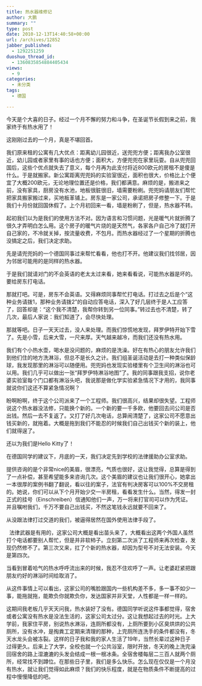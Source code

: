 ```yaml
---
title: 热水器维修记
author: 大鹏
summary: ""
type: post
date: 2010-12-13T14:40:58+00:00
url: /archives/12852
jabber_published:
  - 1292251259
duoshuo_thread_id:
  - 1360835854884405434
views:
  - 9
categories:
  - 未分类
tags:
  - 德国

---
```

今天是个大喜的日子。经过一个月不懈的努力和斗争，在圣诞节长假到来之前，我家终于有热水用了！

这刚刚过去的一个月，真是不堪回首。

我们原来租的公寓有几大优点：距离幼儿园很近，送兜兜方便；距离我办公室很近，幼儿园或者家里有事的话也方便；面积大，方便兜兜在家里玩耍。自从兜兜回国后，这些个优点就失去了意义，每个月再为此支付将近800欧元的房租不是傻是什么。于是就搬家。新公寓距离兜兜妈的实验室很近，面积也很大，价格比上个便宜了大概200欧元，无论地理位置还是价格，我们都满意。麻烦的是，搬进来之前，没有家具，厨房没有水池，地板很脏很旧，墙需要粉刷。兜兜妈请朋友们帮忙把家具搬家搬过来，买地板革铺上。房东是一家公司，承诺把房子修整一下。于是我们十月份就回国休假了。上个月初回来一看，墙是粉刷了，但是，热水器不转。

起初我们以为是我们的使用方法不对。因为语言和习惯问题，光是暖气片就折腾了很久才弄明白怎么用。这个房子的暖气片烧的是天然气，各家各户自己冷了就打开自己家的，不冷就关掉，按流量收费，不包月。而热水器经过了一个星期的折腾也没搞定之后，我们决定求助。

先是请兜兜妈的一个德国同事过来帮忙看看，他也打不开。他建议我们找邻居，因为邻居可能用的是同样的热水器。

于是我们就请对门的不会英语的老太太过来看，她来看看说，可能热水器是坏的。要给房东打电话。

那就打吧。可是，房东不会英语。又得麻烦同事帮忙打电话。打过去之后是个“这种业务请拨1，那种业务请拨2”的自动应答电话，深入了好几层终于是人工应答了，回答却是：“这个我不清楚，我帮你转到另一位同事。”转过去也不清楚，转了几次，最后人家说：我们知道了，会尽快处理。

那就等吧。日子一天天过去，没人来处理。而我们惊慌地发现，拜罗伊特开始下雪了。先是小雪，后来大雪，一尺来厚。天气越来越冷，而我们还没有热水用。

我们有个小热水壶，喝水是没问题的，麻烦的是洗澡。好在有热心的朋友允许我们到他们住的地方洗淋浴，但总不是长久之计。我们组圣诞活动是去打一种类似保龄球，我发现那里的淋浴可以随便用。兜兜妈也发现实验楼里有个卫生间的淋浴也可以用。我们几乎可以做出一张“拜罗伊特淋浴地图”了。我的同事跟我支招，说你老婆实验室每个门口都有淋浴头吧，我说那是做化学实验紧急情况下才用的，我同事就说你们这还不算紧急情况啊？

盼啊盼啊，终于这个公司派来了一个工程师。我们很高兴，结果却很失望。工程师说这个热水器没法修，只能换个新的。一个新的要一千多欧，他要回去问公司是否出钱。然后一去不复返了。又打了好几次电话，总算闹清楚了，这家公司不愿意出钱买新的，就拖着。大概是拖到我们不能忍的时候我们自己出钱买个新的装上，他们就得逞了。

还以为我们是Hello Kitty了！

在德国同学的建议下，月底的一天，我们决定先到学校的法律援助办公室求助。

提供咨询的是个非常nice的美眉，很漂亮，气质也很好，这让我觉得，总算是得到了一点补偿，甚至希望能多来咨询几次。这个美眉的建议也让我们很开心，她拿出一本很厚的案例书翻了翻说，看以往的案子，法官有判决房客可以100%不交房租的。她说，你们可以从下个月开始少交一半房租，看看发生什么。当然，得发一封正式的挂号（Einschreiben）信通知他们一声，万一将来打官司可以作为凭证。并且嘱咐我们，千万不要自己出钱买，不然这笔钱永远就要不回来了。

从没跟法律打过交道的我们，被逼得居然在国外使用法律手段了。

&#160; 法律武器是有用的，这家公司大概是看出苗头来了，大概看出这两个外国人虽然打个电话都要别人帮忙，但是并非软柿子。立刻第二次派了工程师来再次检查，发现仍然修不了。第三次又来，扛了个新的热水器，却因为型号不对无法安装。今天是第四次。

当看到冒着哈气的热水呼呼流出来的时候，我忍不住欢呼了一声。让老婆赶紧把跟朋友约好的淋浴时间给取消了。

从这件事情上可以看出，这家公司的嘴脸跟国内一些机构差不多，多一事不如少一事，能拖就拖，能欺负你就欺负你，发达国家并非天堂，人性都是一样一样的。

这期间我老板几乎天天问我，热水装好了没有。德国同学听说这件事都觉得，宿舍或者公寓没有热水是没法生活的，这家公司太过分。这让我想起过去的时光。上大学前，我家住平房，别说热水淋浴，连厕所都没有，上厕所要到小区臭烘烘的公共厕所，没有水冲，是掏粪工定期来清理的那种，上完厕所连洗手的条件都没有，冬天水龙头会被冻裂。这样的日子我和我的家人生活了19年，当然长辈过这种日子过得更久。后来上了大学，全校也就一个公共浴室，限时开放，冬天的晚上洗完澡回宿舍的路上湿漉漉的头发会结成一根一根冰条。全宿舍楼每层二三百人就两个厕所，经常找不到蹲位。在那些日子里，我们是多么快乐。怎么现在仅仅是一个月没有热水，就让我们觉得如此麻烦？我们的快乐程度，就是在物质条件不断提高的过程中慢慢降低的吧。
